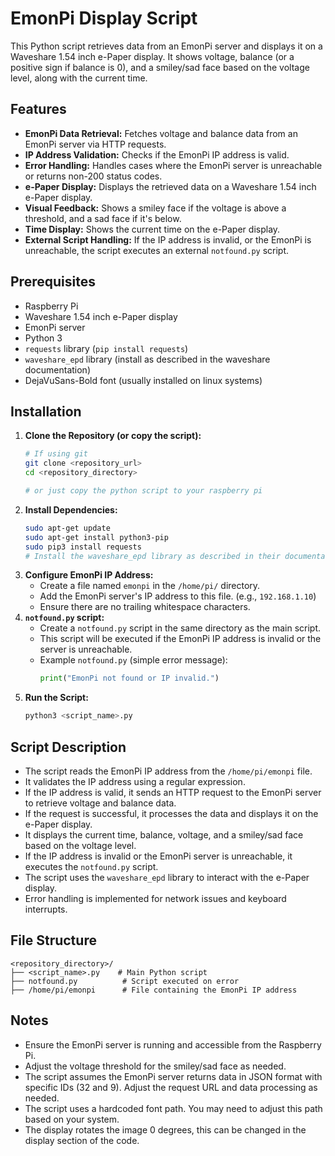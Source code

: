 # EmonPi Display Script

This Python script retrieves data from an EmonPi server and displays it on a Waveshare 1.54 inch e-Paper display. It shows voltage, balance (or a positive sign if balance is 0), and a smiley/sad face based on the voltage level, along with the current time.

## Features

* **EmonPi Data Retrieval:** Fetches voltage and balance data from an EmonPi server via HTTP requests.
* **IP Address Validation:** Checks if the EmonPi IP address is valid.
* **Error Handling:** Handles cases where the EmonPi server is unreachable or returns non-200 status codes.
* **e-Paper Display:** Displays the retrieved data on a Waveshare 1.54 inch e-Paper display.
* **Visual Feedback:** Shows a smiley face if the voltage is above a threshold, and a sad face if it's below.
* **Time Display:** Shows the current time on the e-Paper display.
* **External Script Handling:** If the IP address is invalid, or the EmonPi is unreachable, the script executes an external `notfound.py` script.

## Prerequisites

* Raspberry Pi
* Waveshare 1.54 inch e-Paper display
* EmonPi server
* Python 3
* `requests` library (`pip install requests`)
* `waveshare_epd` library (install as described in the waveshare documentation)
* DejaVuSans-Bold font (usually installed on linux systems)

## Installation

1.  **Clone the Repository (or copy the script):**
    ```bash
    # If using git
    git clone <repository_url>
    cd <repository_directory>
    
    # or just copy the python script to your raspberry pi
    ```
2.  **Install Dependencies:**
    ```bash
    sudo apt-get update
    sudo apt-get install python3-pip
    sudo pip3 install requests
    # Install the waveshare_epd library as described in their documentation.
    ```
3.  **Configure EmonPi IP Address:**
    * Create a file named `emonpi` in the `/home/pi/` directory.
    * Add the EmonPi server's IP address to this file. (e.g., `192.168.1.10`)
    * Ensure there are no trailing whitespace characters.
4.  **`notfound.py` script:**
    * Create a `notfound.py` script in the same directory as the main script.
    * This script will be executed if the EmonPi IP address is invalid or the server is unreachable.
    * Example `notfound.py` (simple error message):
        ```python
        print("EmonPi not found or IP invalid.")
        ```
5.  **Run the Script:**
    ```bash
    python3 <script_name>.py
    ```

## Script Description

* The script reads the EmonPi IP address from the `/home/pi/emonpi` file.
* It validates the IP address using a regular expression.
* If the IP address is valid, it sends an HTTP request to the EmonPi server to retrieve voltage and balance data.
* If the request is successful, it processes the data and displays it on the e-Paper display.
* It displays the current time, balance, voltage, and a smiley/sad face based on the voltage level.
* If the IP address is invalid or the EmonPi server is unreachable, it executes the `notfound.py` script.
* The script uses the `waveshare_epd` library to interact with the e-Paper display.
* Error handling is implemented for network issues and keyboard interrupts.

## File Structure
```
<repository_directory>/
├── <script_name>.py    # Main Python script
├── notfound.py          # Script executed on error
├── /home/pi/emonpi      # File containing the EmonPi IP address
```
## Notes

* Ensure the EmonPi server is running and accessible from the Raspberry Pi.
* Adjust the voltage threshold for the smiley/sad face as needed.
* The script assumes the EmonPi server returns data in JSON format with specific IDs (32 and 9). Adjust the request URL and data processing as needed.
* The script uses a hardcoded font path. You may need to adjust this path based on your system.
* The display rotates the image 0 degrees, this can be changed in the display section of the code.
